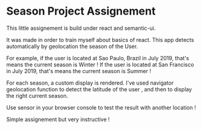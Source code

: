 # Season Project Assignement


This little assignement is build under react and semantic-ui.

It was made in order to train myself about basics of react. 
This app detects automatically by geolocation the season of the User. 

For example, if the user is located at Sao Paulo, Brazil in July 2019, that's means the current season is Winter ! 
If the user is located at San Francisco in July 2019, that's means the current season is Summer !

For each season, a custom display is rendered.
I've used navigator geolocation function to detect the latitude of the user , and then to display the right current season.

Use sensor in your browser console to test the result with another location !

Simple assignement but very instructive !
